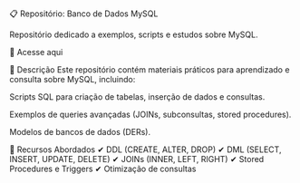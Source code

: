 📋 Repositório: Banco de Dados MySQL

Repositório dedicado a exemplos, scripts e estudos sobre MySQL.

🔗 Acesse aqui

📌 Descrição
Este repositório contém materiais práticos para aprendizado e consulta sobre MySQL, incluindo:

Scripts SQL para criação de tabelas, inserção de dados e consultas.

Exemplos de queries avançadas (JOINs, subconsultas, stored procedures).

Modelos de bancos de dados (DERs).

🔧 Recursos Abordados
✔ DDL (CREATE, ALTER, DROP)
✔ DML (SELECT, INSERT, UPDATE, DELETE)
✔ JOINs (INNER, LEFT, RIGHT)
✔ Stored Procedures e Triggers
✔ Otimização de consultas

